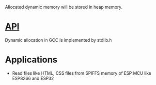 Allocated dynamic memory will be stored in heap memory.

# [API](API.md)

Dynamic allocation in GCC is implemented by stdlib.h

# Applications

* Read files like HTML, CSS files from SPIFFS memory of ESP MCU like ESP8266 and ESP32
